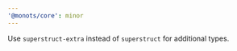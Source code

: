 ```yaml
---
'@monots/core': minor
---
```


Use `superstruct-extra` instead of `superstruct` for additional types.
